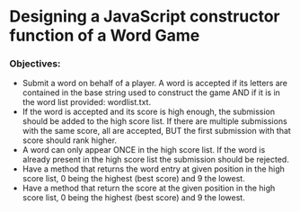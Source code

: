 # Designing a JavaScript constructor function of a Word Game

### Objectives:

* Submit a word on behalf of a player. A word is accepted if its letters are contained in the base string used to construct the game AND if it is in the word list provided: wordlist.txt.
* If the word is accepted and its score is high enough, the submission should be added to the high score list. If there are multiple submissions with the same score, all are accepted, BUT the first submission with that score should rank higher.
* A word can only appear ONCE in the high score list. If the word is already present in the high score list the submission should be rejected.
* Have a method that returns the word entry at given position in the high score list, 0 being the highest (best score) and 9 the lowest.
* Have a method that return the score at the given position in the high score list, 0 being the highest (best score) and 9 the lowest.